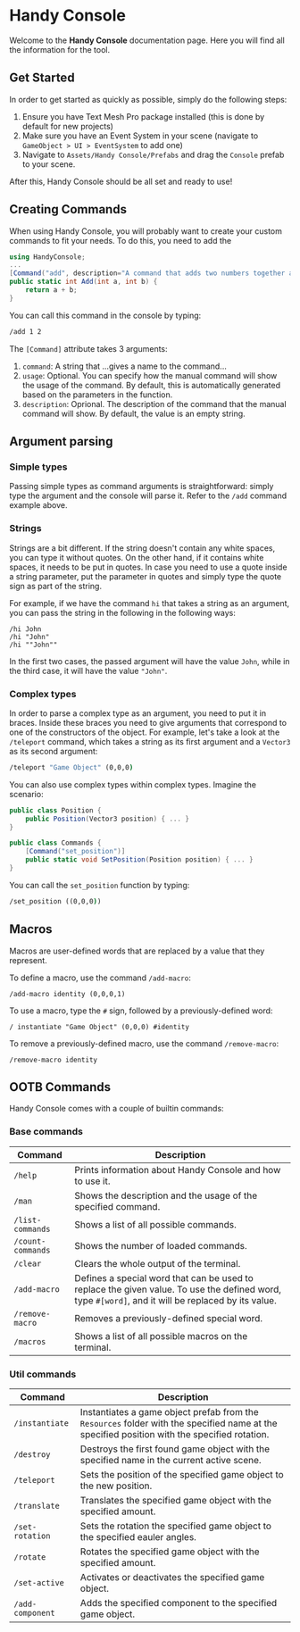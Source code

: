 # Handy Console
Welcome to the **Handy Console** documentation page. Here you will find all the information for the tool.

## Get Started
In order to get started as quickly as possible, simply do the following steps:

1) Ensure you have Text Mesh Pro package installed (this is done by default for new projects)
2) Make sure you have an Event System in your scene (navigate to ```GameObject > UI > EventSystem``` to add one)
3) Navigate to ```Assets/Handy Console/Prefabs``` and drag the ```Console``` prefab to your scene.

After this, Handy Console should be all set and ready to use!

## Creating Commands

When using Handy Console, you will probably want to create your custom commands to fit your needs. To do this, you need to add the 

```C#
using HandyConsole;
...
[Command("add", description="A command that adds two numbers together and returns the result.")]
public static int Add(int a, int b) {
    return a + b;
}
```

You can call this command in the console by typing:
```cmd
/add 1 2
```

The ```[Command]``` attribute takes 3 arguments:
1) ```command```: A string that ...gives a name to the command...
2) ```usage```: Optional. You can specify how the manual command will show the usage of the command. By default, this is automatically generated based on the parameters in the function.
3) ```description```: Oprional. The description of the command that the manual command will show. By default, the value is an empty string.

## Argument parsing
### Simple types
Passing simple types as command arguments is straightforward: simply type the argument and the console will parse it. Refer to the ```/add``` command example above.

### Strings
Strings are a bit different. If the string doesn't contain any white spaces, you can type it without quotes. On the other hand, if it contains white spaces, it needs to be put in quotes. In case you need to use a quote inside a string parameter, put the parameter in quotes and simply type the quote sign as part of the string.

For example, if we have the command ```hi``` that takes a string as an argument, you can pass the string in the following in the following ways:
```
/hi John
/hi "John"
/hi ""John""
```

In the first two cases, the passed argument will have the value ```John```, while in the third case, it will have the value ```"John"```.

### Complex types
In order to parse a complex type as an argument, you need to put it in braces. Inside these braces you need to give arguments that correspond to one of the constructors of the object. For example, let's take a look at the ```/teleport``` command, which takes a string as its first argument and a ```Vector3``` as its second argument:
```cmd
/teleport "Game Object" (0,0,0)
```

You can also use complex types within complex types. Imagine the scenario:
```C#
public class Position {
    public Position(Vector3 position) { ... }
}

public class Commands {
    [Command("set_position")]
    public static void SetPosition(Position position) { ... }
}
```

You can call the ```set_position``` function by typing:
```cmd
/set_position ((0,0,0))
```

## Macros
Macros are user-defined words that are replaced by a value that they represent. 

To define a macro, use the command ```/add-macro```:
```
/add-macro identity (0,0,0,1)
```

To use a macro, type the ```#``` sign, followed by a previously-defined word:
```
/ instantiate "Game Object" (0,0,0) #identity
```

To remove a previously-defined macro, use the command ```/remove-macro```:
```
/remove-macro identity
```

## OOTB Commands
Handy Console comes with a couple of builtin commands:

### Base commands
| Command | Description |
| --- | --- |
| ```/help``` | Prints information about Handy Console and how to use it. |
| ```/man``` | Shows the description and the usage of the specified command. |
| ```/list-commands``` | Shows a list of all possible commands. |
| ```/count-commands``` | Shows the number of loaded commands. |
| ```/clear``` | Clears the whole output of the terminal. |
| ```/add-macro``` | Defines a special word that can be used to replace the given value. To use the defined word, type ```#[word]```, and it will be replaced by its value. |
| ```/remove-macro``` | Removes a previously-defined special word. |
| ```/macros``` | Shows a list of all possible macros on the terminal. |

### Util commands
| Command | Description |
| --- | --- |
| ```/instantiate``` | Instantiates a game object prefab from the ```Resources``` folder with the specified name at the specified position with the specified rotation. |
| ```/destroy``` | Destroys the first found game object with the specified name in the current active scene. |
| ```/teleport``` | Sets the position of the specified game object to the new position. |
| ```/translate``` | Translates the specified game object with the specified amount. |
| ```/set-rotation``` | Sets the rotation the specified game object to the specified eauler angles. |
| ```/rotate``` | Rotates the specified game object with the specified amount. |
| ```/set-active``` | Activates or deactivates the specified game object. |
| ```/add-component``` | Adds the specified component to the specified game object. |
